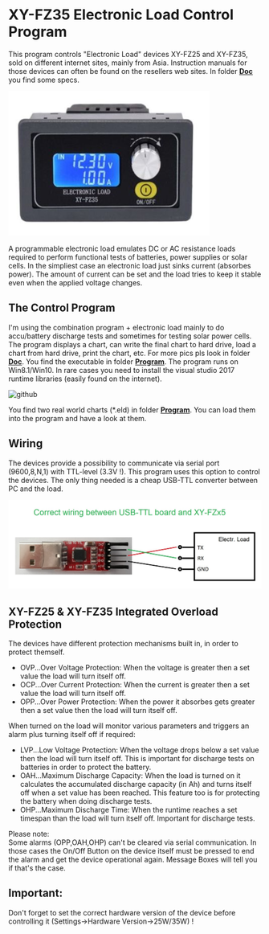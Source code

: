 # XY-FZ35 Electronic Load Control Program
 
This program controls "Electronic Load" devices XY-FZ25 and XY-FZ35, sold on different internet sites, mainly from Asia. Instruction manuals for those devices can often be found on the resellers web sites. In folder [**Doc**](https://github.com/yellobyte/ElectronicLoad_Control_XY-FZ35/tree/main/Doc) you find some specs.

![github](https://github.com/yellobyte/ElectronicLoad-Control-XY-FZ35/raw/main/Doc/XY-FZ35a.jpg)

A programmable electronic load emulates DC or AC resistance loads required to perform functional tests of batteries, power supplies or solar cells.
In the simpliest case an electronic load just sinks current (absorbes power). The amount of current can be set and the load tries to keep it stable even when the applied voltage changes.

## The Control Program ##

I'm using the combination program + electronic load mainly to do accu/battery discharge tests and sometimes for testing solar power cells. The program displays a chart, can write the final chart to hard drive, load a chart from hard drive, print the chart, etc.
For more pics pls look in folder [**Doc**](https://github.com/yellobyte/ElectronicLoad_Control_XY-FZ35/tree/main/Doc). You find the executable in folder [**Program**](https://github.com/yellobyte/ElectronicLoad_Control_XY-FZ35/tree/main/Program). The program runs on Win8.1/Win10. In rare cases you need to install the visual studio 2017 runtime libraries (easily found on the internet).

![github](https://github.com/yellobyte/ElectronicLoad_Control_XY-FZ35/raw/main/Doc/Load1a.JPG)

You find two real world charts (*.eld) in folder [**Program**](https://github.com/yellobyte/ElectronicLoad_Control_XY-FZ35/tree/main/Program). You can load them into the program and have a look at them.

## Wiring ##

The devices provide a possibility to communicate via serial port (9600,8,N,1) with TTL-level (3.3V !). This program uses this option to control the devices.
The only thing needed is a cheap USB-TTL converter between PC and the load.

![github](https://github.com/yellobyte/ElectronicLoad-Control-XY-FZ35/raw/main/Doc/USB-TTL-Wiring.jpg)

## XY-FZ25 & XY-FZ35 Integrated Overload Protection ##

The devices have different protection mechanisms built in, in order to protect themself.

- OVP...Over Voltage Protection: When the voltage is greater then a set value the load will turn itself off.
- OCP...Over Current Protection: When the current is greater then a set value the load will turn itself off.
- OPP...Over Power Protection: When the power it absorbes gets greater then a set value then the load will turn itself off.

When turned on the load will monitor various parameters and triggers an alarm plus turning itself off if required:
- LVP...Low Voltage Protection: When the voltage drops below a set value then the load will turn itself off. This is important for discharge tests on batteries in order to protect the battery.
- OAH...Maximum Discharge Capacity: When the load is turned on it calculates the accumulated discharge capacity (in Ah) and turns itself off when a set value has been reached. This feature too is for protecting the battery when doing discharge tests.
- OHP...Maximum Discharge Time: When the runtime reaches a set timespan than the load will turn itself off. Important for discharge tests. 

Please note:   
Some alarms (OPP,OAH,OHP) can't be cleared via serial communication. In those cases the On/Off Button on the device itself must be pressed to end the alarm and get the device operational again. Message Boxes will tell you if that's the case.

## Important: ##
Don't forget to set the correct hardware version of the device before controlling it (Settings->Hardware Version->25W/35W) !